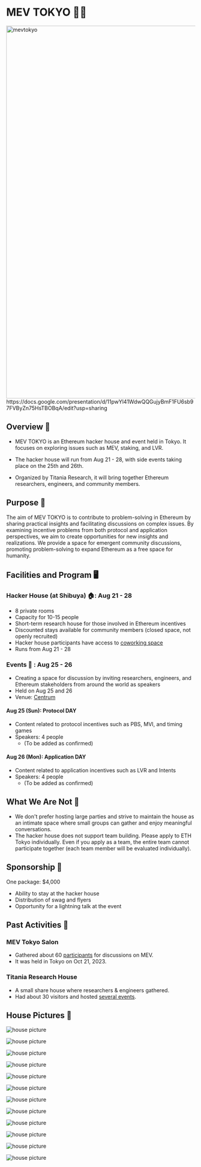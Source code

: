 # MEV TOKYO 🗼🚀
<img width="993" alt="mevtokyo" src="ogp.png">
https://docs.google.com/presentation/d/11pwYl41WdwQQGujyBmF1FU6sb97FVByZn75HsTBOBqA/edit?usp=sharing

## Overview 📝

- MEV TOKYO is an Ethereum hacker house and event held in Tokyo. It focuses on exploring issues such as MEV, staking, and LVR.

- The hacker house will run from Aug 21 - 28, with side events taking place on the 25th and 26th.

- Organized by Titania Research, it will bring together Ethereum researchers, engineers, and community members.

## Purpose 🧭

The aim of MEV TOKYO is to contribute to problem-solving in Ethereum by sharing practical insights and facilitating discussions on complex issues. By examining incentive problems from both protocol and application perspectives, we aim to create opportunities for new insights and realizations. We provide a space for emergent community discussions, promoting problem-solving to expand Ethereum as a free space for humanity.


## Facilities and Program 🖥️

### Hacker House (at Shibuya) 🏠: Aug 21 - 28
- 8 private rooms
- Capacity for 10-15 people
- Short-term research house for those involved in Ethereum incentives
- Discounted stays available for community members (closed space, not openly recruited)
- Hacker house participants have access to [coworking space](https://centrum.studio/)
- Runs from Aug 21 - 28

### Events 🎫 : Aug 25 - 26
- Creating a space for discussion by inviting researchers, engineers, and Ethereum stakeholders from around the world as speakers
- Held on Aug 25 and 26
- Venue: [Centrum](https://centrum.studio/)

#### Aug 25 (Sun): Protocol DAY
- Content related to protocol incentives such as PBS, MVI, and timing games
- Speakers: 4 people
  - (To be added as confirmed)

#### Aug 26 (Mon): Application DAY
- Content related to application incentives such as LVR and Intents
- Speakers: 4 people
  - (To be added as confirmed)


## What We Are Not 🚧
- We don't prefer hosting large parties and strive to maintain the house as an intimate space where small groups can gather and enjoy meaningful conversations.
- The hacker house does not support team building. Please apply to ETH Tokyo individually. Even if you apply as a team, the entire team cannot participate together (each team member will be evaluated individually).


## Sponsorship 🤝

One package: $4,000

- Ability to stay at the hacker house
- Distribution of swag and flyers
- Opportunity for a lightning talk at the event


## Past Activities 📜
### MEV Tokyo Salon
- Gathered about 60 [participants](https://x.com/keccak254/status/1716307800316608721) for discussions on MEV.
- It was held in Tokyo on Oct 21, 2023.

### Titania Research House
- A small share house where researchers & engineers gathered.
- Had about 30 visitors and hosted [several events](https://note.com/vita5/n/n4da1314c89ed).


## House Pictures 🏡
![house picture](assets/image.png)

![house picture](assets/image-1.png)

![house picture](assets/image-2.png)

![house picture](assets/image-3.png)

![house picture](assets/image-11.png)

![house picture](assets/image-4.png)

![house picture](assets/image-5.png)

![house picture](assets/image-6.png)

![house picture](assets/image-9.png)

![house picture](assets/image-10.png)

![house picture](assets/image-8.png)

![house picture](assets/image-7.png)
